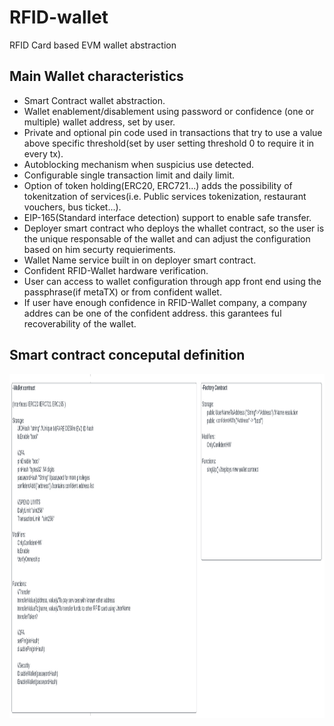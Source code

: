 # RFID-wallet
RFID Card based EVM wallet abstraction

## Main Wallet characteristics

* Smart Contract wallet abstraction.
* Wallet enablement/disablement using password or confidence (one or multiple) wallet address, set by user.
* Private and optional pin code used in transactions that try to use a value above specific threshold(set by user setting threshold 0 to require it in every tx).
* Autoblocking mechanism when suspicius use detected.
* Configurable single transaction limit and daily limit.
* Option of token holding(ERC20, ERC721...) adds the possibility of tokenitzation of services(i.e. Public services tokenization, restaurant vouchers, bus ticket...).
* EIP-165(Standard interface detection) support to enable safe transfer.
* Deployer smart contract who deploys the whallet contract, so the user is the unique responsable of the wallet and can adjust the configuration based on him securty requieriments.
* Wallet Name service built in on deployer smart contract.
* Confident RFID-Wallet hardware verification.
* User can access to wallet configuration through app front end using the passphrase(if metaTX) or from confident wallet.
* If user have enough confidence in RFID-Wallet company, a company addres can be one of the confident address. this garantees ful recoverability of the wallet.

## Smart contract conceputal definition 


<p align="center">
	<img src="smart-contracts.PNG"  height="550">
</p>
